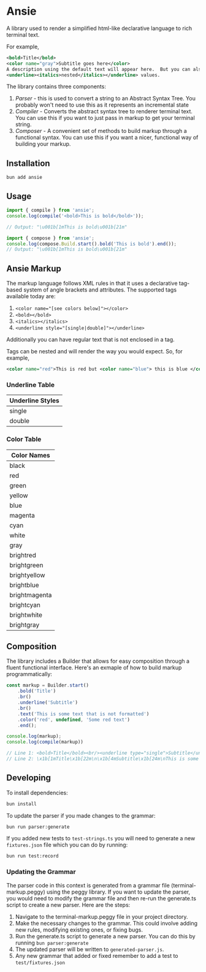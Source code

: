 # Ansie

A library used to render a simplified html-like declarative language to rich terminal text.

For example,

```xml
<bold>Title</bold>
<color name="gray">Subtitle goes here</color>
A description using the default text will appear here.  But you can also include
<underline><italics>nested</italics></underline> values.
```

The library contains three components:

1. *Parser* - this is used to convert a string to an Abstract Syntax Tree.  You probably won't need to use this as it represents an incremental state
2. *Compiler* - Converts the abstract syntax tree to renderer terminal text.  You can use this if you want to just pass in markup to get your terminal string.
3. *Composer* - A convenient set of methods to build markup through a functional syntax.  You can use this if you want a nicer, functional way of building your markup.

## Installation

`bun add ansie`

## Usage

```typescript
import { compile } from 'ansie';
console.log(compile('<bold>This is bold</bold>'));

// Output: "\u001b[1mThis is bold\u001b[21m"
```

```typescript 
import { compose } from 'ansie';
console.log(compose.Build.start().bold('This is bold').end());
// Output: "\u001b[1mThis is bold\u001b[21m"
```

## Ansie Markup

The markup language follows XML rules in that it uses a declarative tag-based system of angle brackets and attributes. The supported tags available today are:

1. `<color name="[see colors below]"></color>`
2. `<bold></bold>`
3. `<italics></italics>`
4. `<underline style="[single|double]"></underline>`

Additionally you can have regular text that is not enclosed in a tag.

Tags can be nested and will render the way you would expect. So, for example,

```xml
<color name="red">This is red but <color name="blue"> this is blue </color> and this is red again </color>
```

### Underline Table

| Underline Styles |
| ---------------- |
| single           |
| double           |

### Color Table

| Color Names   |
| ------------- |
| black         |
| red           |
| green         |
| yellow        |
| blue          |
| magenta       |
| cyan          |
| white         |
| gray          |
| brightred     |
| brightgreen   |
| brightyellow  |
| brightblue    |
| brightmagenta |
| brightcyan    |
| brightwhite   |
| brightgray    |

## Composition

The library includes a Builder that allows for easy composition through a fluent functional interface. Here's an exmaple of how to build markup programmatically:

```typescript
const markup = Builder.start()
    .bold('Title')
    .br()
    .underline('Subtitle')
    .br()
    .text('This is some text that is not formatted')
    .color('red', undefined, 'Some red text')
    .end();

console.log(markup);
console.log(compile(markup))

// Line 1: <bold>Title</bold><br/><underline type="single">Subtitle</underline><br/>This is some text that is not formatted<color fg="red">Some red text</color>
// Line 2: \x1b[1mTitle\x1b[22m\n\x1b[4mSubtitle\x1b[24m\nThis is some text that is not formatted\x1b[31mSome red text\x1b[39;49m
```

## Developing

To install dependencies:

```bash
bun install
```

To update the parser if you made changes to the grammar:

```bash
bun run parser:generate
```

If you added new tests to `test-strings.ts` you will need to generate a new `fixtures.json` file which you can do by running:

```bash
bun run test:record
```

### Updating the Grammar

The parser code in this context is generated from a grammar file (terminal-markup.peggy) using the peggy library. If you want to update the parser, you would need to modify the grammar file and then re-run the generate.ts script to create a new parser. Here are the steps:

1. Navigate to the terminal-markup.peggy file in your project directory.
2. Make the necessary changes to the grammar. This could involve adding new rules, modifying existing ones, or fixing bugs.
3. Run the generate.ts script to generate a new parser. You can do this by running `bun parser:generate`
4. The updated parser will be written to `generated-parser.js`.
5. Any new grammar that added or fixed remember to add a test to `test/fixtures.json`
